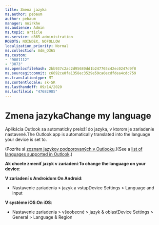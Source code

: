 ```yaml
---
title: Zmena jazyka
ms.author: pebaum
author: pebaum
manager: mnirkhe
ms.audience: Admin
ms.topic: article
ms.service: o365-administration
ROBOTS: NOINDEX, NOFOLLOW
localization_priority: Normal
ms.collection: Adm_O365
ms.custom:
- "9001112"
- "3073"
ms.openlocfilehash: 2bb937c2ac2d95680dd1b247765c42ec0247d9f0
ms.sourcegitcommit: c6692ce0fa1358ec3529e59ca0ecdfdea4cdc759
ms.translationtype: MT
ms.contentlocale: sk-SK
ms.lasthandoff: 09/14/2020
ms.locfileid: "47682985"
---
```

# <a name="change-my-language"></a><span data-ttu-id="a6750-102">Zmena jazyka</span><span class="sxs-lookup"><span data-stu-id="a6750-102">Change my language</span></span>

<span data-ttu-id="a6750-103">Aplikácia Outlook sa automaticky preloží do jazyka, v ktorom je zariadenie nastavené.</span><span class="sxs-lookup"><span data-stu-id="a6750-103">The Outlook app is automatically translated into the language your device is set to.</span></span> 

<span data-ttu-id="a6750-104">(Pozrite si [zoznam jazykov podporovaných v Outlooku](https://acompli.helpshift.com/a/outlook/?s=general-questions&f=in-which-languages-is-your-app-translated).)</span><span class="sxs-lookup"><span data-stu-id="a6750-104">(See a [list of languages supported in Outlook](https://acompli.helpshift.com/a/outlook/?s=general-questions&f=in-which-languages-is-your-app-translated).)</span></span> 

<span data-ttu-id="a6750-105">**Ak chcete zmeniť jazyk v zariadení**:</span><span class="sxs-lookup"><span data-stu-id="a6750-105">**To change the language on your device**:</span></span> 

<span data-ttu-id="a6750-106">**V zariadení s Androidom**:</span><span class="sxs-lookup"><span data-stu-id="a6750-106">**On Android**:</span></span> 

- <span data-ttu-id="a6750-107">Nastavenie zariadenia > jazyk a vstup</span><span class="sxs-lookup"><span data-stu-id="a6750-107">Device Settings > Language and input</span></span> 

<span data-ttu-id="a6750-108">**V systéme iOS**:</span><span class="sxs-lookup"><span data-stu-id="a6750-108">**On iOS**:</span></span> 

- <span data-ttu-id="a6750-109">Nastavenie zariadenia > všeobecné > jazyk & oblasť</span><span class="sxs-lookup"><span data-stu-id="a6750-109">Device Settings > General > Language & Region</span></span> 
